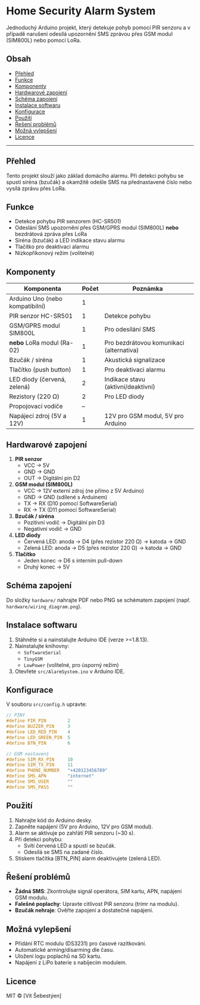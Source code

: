 # Home Security Alarm System

Jednoduchý Arduino projekt, který detekuje pohyb pomocí PIR senzoru a v případě narušení odesílá upozornění SMS zprávou přes GSM modul (SIM800L) nebo pomocí LoRa.

## Obsah

- [Přehled](#přehled)
- [Funkce](#funkce)
- [Komponenty](#komponenty)
- [Hardwarové zapojení](#hardwarové-zapojení)
- [Schéma zapojení](#schéma-zapojení)
- [Instalace softwaru](#instalace-softwaru)
- [Konfigurace](#konfigurace)
- [Použití](#použití)
- [Řešení problémů](#řešení-problémů)
- [Možná vylepšení](#možná-vylepšení)
- [Licence](#licence)

---

## Přehled

Tento projekt slouží jako základ domácího alarmu. Při detekci pohybu se spustí siréna (bzučák) a okamžitě odešle SMS na přednastavené číslo nebo vysílá zprávu přes LoRa.

## Funkce

- Detekce pohybu PIR senzorem (HC-SR501)
- Odeslání SMS upozornění přes GSM/GPRS modul (SIM800L) **nebo** bezdrátová zpráva přes LoRa
- Siréna (bzučák) a LED indikace stavu alarmu
- Tlačítko pro deaktivaci alarmu
- Nízkopříkonový režim (volitelné)

## Komponenty

| Komponenta                  | Počet | Poznámka                                   |
|-----------------------------|-------|--------------------------------------------|
| Arduino Uno (nebo kompatibilní) | 1     |                                            |
| PIR senzor HC-SR501         | 1     | Detekce pohybu                             |
| GSM/GPRS modul SIM800L      | 1     | Pro odesílání SMS                          |
| **nebo** LoRa modul (Ra-02) | 1     | Pro bezdrátovou komunikaci (alternativa)   |
| Bzučák / siréna             | 1     | Akustická signalizace                      |
| Tlačítko (push button)      | 1     | Pro deaktivaci alarmu                      |
| LED diody (červená, zelená) | 2     | Indikace stavu (aktivní/deaktivní)         |
| Rezistory (220 Ω)           | 2     | Pro LED diody                              |
| Propojovací vodiče          | –     |                                            |
| Napájecí zdroj (5V a 12V)   | 1     | 12V pro GSM modul, 5V pro Arduino          |

## Hardwarové zapojení

1. **PIR senzor**
   - VCC → 5V
   - GND → GND
   - OUT → Digitální pin D2
2. **GSM modul (SIM800L)**
   - VCC → 12V externí zdroj (ne přímo z 5V Arduino)
   - GND → GND (sdílené s Arduinem)
   - TX → RX (D10 pomocí SoftwareSerial)
   - RX → TX (D11 pomocí SoftwareSerial)
3. **Bzučák / siréna**
   - Pozitivní vodič → Digitální pin D3
   - Negativní vodič → GND
4. **LED diody**
   - Červená LED: anoda → D4 (přes rezistor 220 Ω) → katoda → GND
   - Zelená LED: anoda → D5 (přes rezistor 220 Ω) → katoda → GND
5. **Tlačítko**
   - Jeden konec → D6 s interním pull-down
   - Druhý konec → 5V

## Schéma zapojení

Do složky `hardware/` nahrajte PDF nebo PNG se schématem zapojení (např. `hardware/wiring_diagram.png`).

## Instalace softwaru

1. Stáhněte si a nainstalujte Arduino IDE (verze >=1.8.13).
2. Nainstalujte knihovny:
   - `SoftwareSerial`
   - `TinyGSM`
   - `LowPower` (volitelné, pro úsporný režim)
3. Otevřete `src/AlarmSystem.ino` v Arduino IDE.

## Konfigurace

V souboru `src/config.h` upravte:

```c
// PINY
#define PIR_PIN        2
#define BUZZER_PIN     3
#define LED_RED_PIN    4
#define LED_GREEN_PIN  5
#define BTN_PIN        6

// GSM nastavení
#define SIM_RX_PIN     10
#define SIM_TX_PIN     11
#define PHONE_NUMBER   "+420123456789"
#define SMS_APN        "internet"
#define SMS_USER       ""
#define SMS_PASS       ""
```

## Použití

1. Nahrajte kód do Arduino desky.
2. Zapněte napájení (5V pro Arduino, 12V pro GSM modul).
3. Alarm se aktivuje po zahřátí PIR senzoru (~30 s).
4. Při detekci pohybu:
   - Svítí červená LED a spustí se bzučák.
   - Odesílá se SMS na zadané číslo.
5. Stiskem tlačítka [BTN_PIN] alarm deaktivujete (zelená LED).

## Řešení problémů

- **Žádná SMS**: Zkontrolujte signál operátora, SIM kartu, APN, napájení GSM modulu.
- **Falešné poplachy**: Upravte citlivost PIR senzoru (trimr na modulu).
- **Bzučák nehraje**: Ověřte zapojení a dostatečné napájení.

## Možná vylepšení

- Přidání RTC modulu (DS3231) pro časové razítkování.
- Automatické arming/disarming dle času.
- Uložení logu poplachů na SD kartu.
- Napájení z LiPo baterie s nabíjecím modulem.

## Licence

MIT © [Vít Šebestýen]
